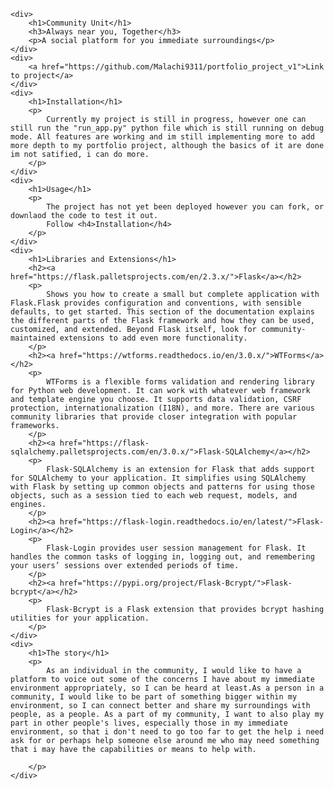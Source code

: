 
    <div>
        <h1>Community Unit</h1>
        <h3>Always near you, Together</h3>
        <p>A social platform for you immediate surroundings</p>
    </div>
    <div>
        <a href="https://github.com/Malachi9311/portfolio_project_v1">Link to project</a>
    </div>
    <div>
        <h1>Installation</h1>
        <p>
            Currently my project is still in progress, however one can still run the "run_app.py" python file which is still running on debug mode. All features are working and im still implementing more to add more depth to my portfolio project, although the basics of it are done im not satified, i can do more. 
        </p>
    </div>
    <div>
        <h1>Usage</h1>
        <p>
            The project has not yet been deployed however you can fork, or downlaod the code to test it out.
            Follow <h4>Installation</h4>
        </p>
    </div>
    <div>
        <h1>Libraries and Extensions</h1>
        <h2><a href="https://flask.palletsprojects.com/en/2.3.x/">Flask</a></h2>
        <p>
            Shows you how to create a small but complete application with Flask.Flask provides configuration and conventions, with sensible defaults, to get started. This section of the documentation explains the different parts of the Flask framework and how they can be used, customized, and extended. Beyond Flask itself, look for community-maintained extensions to add even more functionality.
        </p>
        <h2><a href="https://wtforms.readthedocs.io/en/3.0.x/">WTForms</a></h2>
        <p>
            WTForms is a flexible forms validation and rendering library for Python web development. It can work with whatever web framework and template engine you choose. It supports data validation, CSRF protection, internationalization (I18N), and more. There are various community libraries that provide closer integration with popular frameworks.
        </p>
        <h2><a href="https://flask-sqlalchemy.palletsprojects.com/en/3.0.x/">Flask-SQLAlchemy</a></h2>
        <p>
            Flask-SQLAlchemy is an extension for Flask that adds support for SQLAlchemy to your application. It simplifies using SQLAlchemy with Flask by setting up common objects and patterns for using those objects, such as a session tied to each web request, models, and engines.
        </p>
        <h2><a href="https://flask-login.readthedocs.io/en/latest/">Flask-Login</a></h2>
        <p>
            Flask-Login provides user session management for Flask. It handles the common tasks of logging in, logging out, and remembering your users’ sessions over extended periods of time.
        </p>
        <h2><a href="https://pypi.org/project/Flask-Bcrypt/">Flask-bcrypt</a></h2>
        <p>
            Flask-Bcrypt is a Flask extension that provides bcrypt hashing utilities for your application.
        </p>
    </div>
    <div>
        <h1>The story</h1>
        <p>
            As an individual in the community, I would like to have a platform to voice out some of the concerns I have about my immediate environment appropriately, so I can be heard at least.As a person in a community, I would like to be part of something bigger within my environment, so I can connect better and share my surroundings with people, as a people. As a part of my community, I want to also play my part in other people's lives, especially those in my immediate environment, so that i don't need to go too far to get the help i need ask for or perhaps help someone else around me who may need something that i may have the capabilities or means to help with.

        </p>
    </div>
